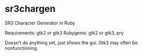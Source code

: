 # sr3chargen

SR3 Character Generator in Ruby

Requirements:
  gtk2 or gtk3
Rubygems:
  gtk2 or gtk3, pry
  
Doesn't do anything yet, just shows the gui.
Gtk3 may often be nonfunctioning.
